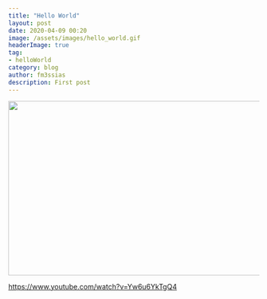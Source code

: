 ```yaml
---
title: "Hello World"
layout: post
date: 2020-04-09 00:20
image: /assets/images/hello_world.gif
headerImage: true
tag:
- helloWorld
category: blog
author: fm3ssias
description: First post
---
```


<img src="https://thumbs.gfycat.com/SlushyVigilantCoati-size_restricted.gif" width="1050" height="350" />

<a href="https://www.youtube.com/watch?v=Yw6u6YkTgQ4">https://www.youtube.com/watch?v=Yw6u6YkTgQ4</a>
